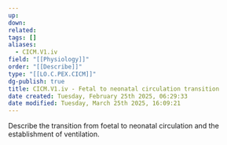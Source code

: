 ```yaml
---
up: 
down: 
related: 
tags: []
aliases:
  - CICM.V1.iv
field: "[[Physiology]]"
order: "[[Describe]]"
type: "[[LO.C.PEX.CICM]]"
dg-publish: true
title: CICM.V1.iv - Fetal to neonatal circulation transition
date created: Tuesday, February 25th 2025, 06:29:33
date modified: Tuesday, March 25th 2025, 16:09:21
---
```


Describe the transition from foetal to neonatal circulation and the establishment of ventilation.
